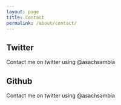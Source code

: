 ```yaml
---
layout: page
title: Contact
permalink: /about/contact/
---
```


## Twitter
Contact me on twitter using @asachsambia

## Github
Contact me on twitter using @asachsambia